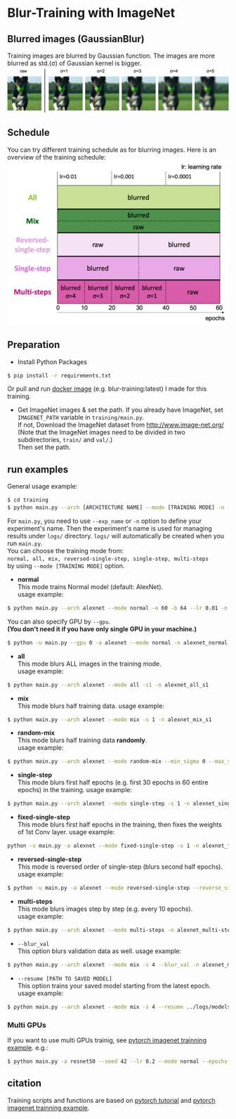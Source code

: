 # Blur-Training with ImageNet 


## Blurred images (GaussianBlur)
Training images are blurred by Gaussian function. The images are more blurred as std.(σ) of Gaussian kernel is bigger.
![blurred-images](./figures/blurred_images.png)


## Schedule
You can try different training schedule as for blurring images. Here is an overview of the training schedule:
![schedule](./figures/schedule.png)


## Preparation
- Install Python Packages  
```bash
$ pip install -r requirements.txt
```
Or pull and run [docker image][docker-blur-training] (e.g. blur-training:latest) I made for this training.  
- Get ImageNet images & set the path. If you already have ImageNet, set `IMAGENET_PATH` variable in `training/main.py`.  
If not, Download the ImageNet dataset from http://www.image-net.org/  
    (Note that the ImageNet images need to be divided in two subdirectories, ``train/`` and ``val/``.)  
    Then set the path.
    
    
## run examples
General usage example:
```bash
$ cd training
$ python main.py --arch [ARCHITECTURE NAME] --mode [TRAINING MODE] -n [EXPERIMENT NAME] 
```  

For `main.py`, you need to use `--exp_name` or `-n` option to define your experiment's name. 
Then the experiment's name is used for managing results under `logs/` directory.
`logs/` will automatically be created when you run `main.py`.   
You can choose the training mode from:   
`normal, all, mix, reversed-single-step, single-step, multi-steps`  
by using `--mode [TRAINING MODE]` option.

- **normal**  
This mode trains Normal model (default: AlexNet).  
usage example:  
```bash
$ python main.py --arch alexnet --mode normal -e 60 -b 64 --lr 0.01 -n alexnet_normal
```
You can also specify GPU by `--gpu`.  
**(You don't need it if you have only single GPU in your machine.)**
```bash
$ python -u main.py --gpu 0 -a alexnet --mode normal -n alexnet_normal
```

- **all**  
This mode blurs ALL images in the training mode.  
usage example:  
```bash
$ python main.py --arch alexnet --mode all -s1 -n alexnet_all_s1
```

- **mix**    
This mode blurs half training data.
usage example:  
```bash
$ python main.py --arch alexnet --mode mix -s 1 -n alexnet_mix_s1
```

- **random-mix** <br>
This mode blurs half training data **randomly**. <br>
usage example:
```bash
$ python main.py --arch alexnet --mode random-mix --min_sigma 0 --max_sigma 5 -n alexnet_random-mix_s0-5
```

- **single-step**    
This mode blurs first half epochs (e.g. first 30 epochs in 60 entire epochs) in the training.
usage example:  
```bash
$ python main.py --arch alexnet --mode single-step -s 1 -n alexnet_single-step_s1
```

- **fixed-single-step**    
This mode blurs first half epochs in the training, then fixes the weights of 1st Conv layer.
usage example:  
```bash
python -u main.py -a alexnet --mode fixed-single-step -s 1 -n alexnet_fixed-single-step_s1
```

- **reversed-single-step**    
This mode is reversed order of single-step (blurs second half epochs).
usage example:  
```bash
$ python -u main.py -a alexnet --mode reversed-single-step --reverse_sigma 1 -n alexnet_reversed-single-step_s1
```

- **multi-steps**  
This mode blurs images step by step (e.g. every 10 epochs).  
usage example:  
```bash
$ python main.py --arch alexnet --mode multi-steps -n alexnet_multi-steps
```

- `--blur_val`   
This option blurs validation data as well. 
usage example:  
```bash
$ python main.py --arch alexnet --mode mix -s 4 --blur_val -n alexnet_mix_lur-val_s4
```

- `--resume [PATH TO SAVED MODEL]`   
This option trains your saved model starting from the latest epoch.  
usage example:  
```bash
$ python main.py --arch alexnet --mode mix -s 4 --resume ../logs/models/alexnet_mix_s4/model_060.pth.tar -n alexnet_mix_s4_from60e 
```

### Multi GPUs
If you want to use multi GPUs trainig, see [pytorch imagenet trainning example][pytorch-imagenet].
e.g.:
```bash 
$ python main.py -a resnet50 --seed 42 --lr 0.2 --mode normal --epochs 60 -b 512 --dist_url 'tcp://127.0.0.1:10000' --dist_backend 'nccl' --multiprocessing_distributed --world_size 1 --rank 0 -n resnet50_normal_b512
```

## citation
Training scripts and functions are based on [pytorch tutorial][pytorch-tutorial] and [pytorch imagenet trainning example][pytorch-imagenet].



[pytorch-tutorial]:https://github.com/pytorch/tutorials/blob/master/beginner_source/blitz/cifar10_tutorial.py
[pytorch-imagenet]:https://github.com/pytorch/examples/blob/master/imagenet
[docker-blur-training]:https://hub.docker.com/r/sousquared/blur-training
